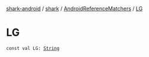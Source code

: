 [shark-android](../../index.md) / [shark](../index.md) / [AndroidReferenceMatchers](index.md) / [LG](./-l-g.md)

# LG

`const val LG: `[`String`](https://kotlinlang.org/api/latest/jvm/stdlib/kotlin/-string/index.html)